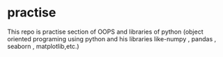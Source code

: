 # practise
This repo is practise section of OOPS and libraries of python (object oriented programing using python and his libraries like-numpy , pandas , seaborn , matplotlib,etc.)
